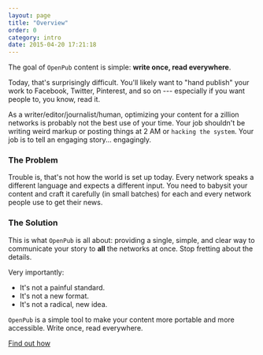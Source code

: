 ```yaml
---
layout: page
title: "Overview"
order: 0
category: intro
date: 2015-04-20 17:21:18
---
```


The goal of `OpenPub` content is simple: **write once, read everywhere**.

Today, that's surprisingly difficult. You'll likely want to "hand publish" your work to Facebook, Twitter, Pinterest, and so on --- especially if you want people to, you know, read it.


As a writer/editor/journalist/human, optimizing your content for a zillion networks is probably not the best use of your time. Your job shouldn't be writing weird markup or posting things at 2 AM or `hacking the system`. Your job is to tell an engaging story... engagingly.


### The Problem

Trouble is, that's not how the world is set up today. Every network speaks a different language and expects a different input. You need to babysit your content and craft it carefully (in small batches) for each and every network people use to get their news.


### The Solution

This is what `OpenPub` is all about: providing a single, simple, and clear way to communicate your story to **all** the networks at once. Stop fretting about the details.

Very importantly:

 - It's not a painful standard.
 - It's not a new format.
 - It's not a radical, new idea.

`OpenPub` is a simple tool to make your content more portable and more accessible. Write once, read everywhere.

[Find out how][1]

[1]: google.com
